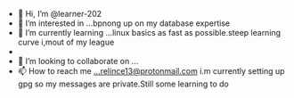- 👋 Hi, I’m @learner-202
- 👀 I’m interested in ...bpnong up on my database expertise
- 🌱 I’m currently learning ...linux basics as fast as possible.steep learning curve i,mout of my league
- 
- 💞️ I’m looking to collaborate on ...
- 📫 How to reach me ...relince13@protonmail.com i.m currently setting up gpg so my messages are private.Still some learning to do

<!---
learner-202/learner-202 is a ✨ special ✨ repository because its `README.md` (this file) appears on your GitHub profile.
You can click the Preview link to take a look at your changes.
--->
